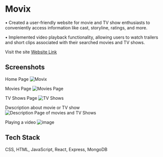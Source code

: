 # Movix

• Created a user-friendly website for movie and TV show enthusiasts to conveniently access information like cast, 
storyline, ratings, and more.

• Implemented video playback functionality, allowing users to watch trailers and short clips associated with their 
searched movies and TV shows.

Visit the site
[Website Link](https://movix-darshan-jains-projects.vercel.app/)


## Screenshots

Home Page
![Movix](![image](https://github.com/darshanjaipuria/movix/assets/109844175/d971f7c5-7942-4197-a770-60b1694d8c28)
)

Movies Page
![Movies Page](![image](https://github.com/darshanjaipuria/movix/assets/109844175/01a7982a-15a6-4bac-9232-572b5601bed8)
)

TV Shows Page
![TV Shows](![image](https://github.com/darshanjaipuria/movix/assets/109844175/56765cc9-f5d6-427d-bbce-2a938962ccd3)
)


Dwscription about movie or TV show
![Description Page of movies and TV Shows](![image](https://github.com/darshanjaipuria/movix/assets/109844175/02eb97e2-c98e-492f-97f0-f20eac2c8b7a)
)


Playing a video 
![image](![image](https://github.com/darshanjaipuria/movix/assets/109844175/1c3c6d3d-a66e-4643-96bf-9f088d126402)
)



## Tech Stack

CSS,
HTML,
JavaScript,
React,
Express,
MongoDB
